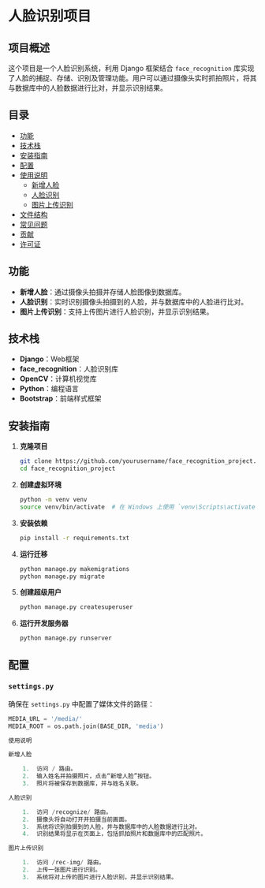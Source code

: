 # 人脸识别项目

## 项目概述

这个项目是一个人脸识别系统，利用 Django 框架结合 `face_recognition` 库实现了人脸的捕捉、存储、识别及管理功能。用户可以通过摄像头实时抓拍照片，将其与数据库中的人脸数据进行比对，并显示识别结果。

## 目录

- [功能](#功能)
- [技术栈](#技术栈)
- [安装指南](#安装指南)
- [配置](#配置)
- [使用说明](#使用说明)
  - [新增人脸](#新增人脸)
  - [人脸识别](#人脸识别)
  - [图片上传识别](#图片上传识别)
- [文件结构](#文件结构)
- [常见问题](#常见问题)
- [贡献](#贡献)
- [许可证](#许可证)

## 功能

- **新增人脸**：通过摄像头拍摄并存储人脸图像到数据库。
- **人脸识别**：实时识别摄像头拍摄到的人脸，并与数据库中的人脸进行比对。
- **图片上传识别**：支持上传图片进行人脸识别，并显示识别结果。

## 技术栈

- **Django**：Web框架
- **face_recognition**：人脸识别库
- **OpenCV**：计算机视觉库
- **Python**：编程语言
- **Bootstrap**：前端样式框架

## 安装指南

1. **克隆项目**

    ```bash
    git clone https://github.com/yourusername/face_recognition_project.git
    cd face_recognition_project
    ```

2. **创建虚拟环境**

    ```bash
    python -m venv venv
    source venv/bin/activate  # 在 Windows 上使用 `venv\Scripts\activate`
    ```

3. **安装依赖**

    ```bash
    pip install -r requirements.txt
    ```

4. **运行迁移**

    ```bash
    python manage.py makemigrations
    python manage.py migrate
    ```

5. **创建超级用户**

    ```bash
    python manage.py createsuperuser
    ```

6. **运行开发服务器**

    ```bash
    python manage.py runserver
    ```

## 配置

### `settings.py`

确保在 `settings.py` 中配置了媒体文件的路径：

```python
MEDIA_URL = '/media/'
MEDIA_ROOT = os.path.join(BASE_DIR, 'media')

使用说明

新增人脸

	1.	访问 / 路由。
	2.	输入姓名并拍摄照片，点击“新增人脸”按钮。
	3.	照片将被保存到数据库，并与姓名关联。

人脸识别

	1.	访问 /recognize/ 路由。
	2.	摄像头将自动打开并拍摄当前画面。
	3.	系统将识别拍摄到的人脸，并与数据库中的人脸数据进行比对。
	4.	识别结果将显示在页面上，包括抓拍照片和数据库中的匹配照片。

图片上传识别

	1.	访问 /rec-img/ 路由。
	2.	上传一张图片进行识别。
	3.	系统将对上传的图片进行人脸识别，并显示识别结果。


